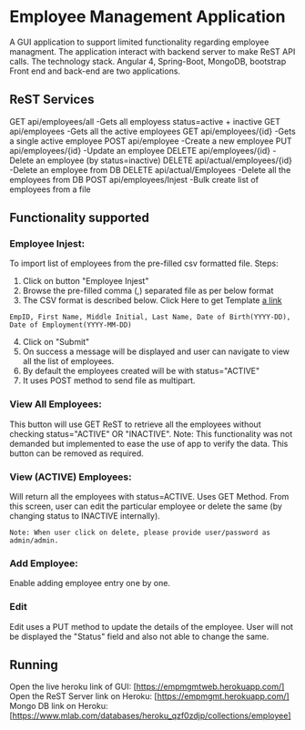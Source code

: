 # Employee Management Application
A GUI application to support limited functionality regarding employee managment. The application interact with backend server to make ReST API calls. 
The technology stack.
Angular 4, Spring-Boot, MongoDB, bootstrap
Front end and back-end are two applications.
## ReST Services
GET  api/employees/all             -Gets all employess status=active + inactive
GET  api/employees                 -Gets all the active employees
GET  api/employees/{id}            -Gets a single active employee
POST api/employee                  -Create a new employee
PUT  api/employees/{id}            -Update an employee
DELETE api/employees/{id}          -Delete an employee (by status=inactive)
DELETE api/actual/employees/{id}   -Delete an employee from DB
DELETE api/actual/Employees        -Delete all the employees from DB
POST api/employees/Injest          -Bulk create list of employees from a file

## Functionality supported
### Employee Injest: 
To import list of employees from the pre-filled csv formatted file. 
Steps:
 1. Click on button "Employee Injest"
 2. Browse the pre-filled comma (,) separated file as per below format
 3. The CSV format is described below. Click Here to get Template [a link](https://github.com/kameshGithub/empmgmtweb/blob/master/Employees.csv)
```
EmpID, First Name, Middle Initial, Last Name, Date of Birth(YYYY-DD), Date of Employment(YYYY-MM-DD)
```
 4. Click on "Submit"
 5. On success a message will be displayed and user can navigate to view all the list of employees.
 6. By default the employees created will be with status="ACTIVE"
 7. It uses POST method to send file as multipart.

### View All Employees: 
This button will use GET ReST to retrieve all the employees without checking status="ACTIVE" OR "INACTIVE". 
Note: This functionality was not demanded but implemented to ease the use of app to verify the data. This button can be removed as required.

### View (ACTIVE) Employees:
Will return all the employees with status=ACTIVE. Uses GET Method.
From this screen, user can edit the particular employee or delete the same (by changing status to INACTIVE internally).
```
Note: When user click on delete, please provide user/password as admin/admin.
```
### Add Employee:
Enable adding employee entry one by one. 

### Edit
Edit uses a PUT method to update the details of the employee. User will not be displayed the "Status" field and also not able to change the same.
## Running
Open the live heroku link of GUI: [https://empmgmtweb.herokuapp.com/]
Open the ReST Server link on Heroku: [https://empmgmt.herokuapp.com/]
Mongo DB link on Heroku: [https://www.mlab.com/databases/heroku_qzf0zdjp/collections/employee]





